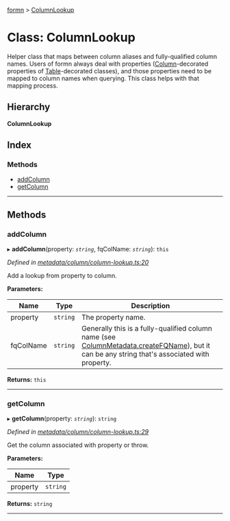 [formn](../README.md) > [ColumnLookup](../classes/columnlookup.md)

# Class: ColumnLookup

Helper class that maps between column aliases and fully-qualified column names. Users of formn always deal with properties ([Column](../#column)\-decorated properties of [Table](../#table)\-decorated classes), and those properties need to be mapped to column names when querying. This class helps with that mapping process.

## Hierarchy

**ColumnLookup**

## Index

### Methods

* [addColumn](columnlookup.md#addcolumn)
* [getColumn](columnlookup.md#getcolumn)

---

## Methods

<a id="addcolumn"></a>

###  addColumn

▸ **addColumn**(property: *`string`*, fqColName: *`string`*): `this`

*Defined in [metadata/column/column-lookup.ts:20](https://github.com/benbotto/formn/blob/f28037b/src/metadata/column/column-lookup.ts#L20)*

Add a lookup from property to column.

**Parameters:**

| Name | Type | Description |
| ------ | ------ | ------ |
| property | `string` |  The property name. |
| fqColName | `string` |  Generally this is a fully-qualified column name (see [ColumnMetadata.createFQName](columnmetadata.md#createfqname)), but it can be any string that's associated with property. |

**Returns:** `this`

___
<a id="getcolumn"></a>

###  getColumn

▸ **getColumn**(property: *`string`*): `string`

*Defined in [metadata/column/column-lookup.ts:29](https://github.com/benbotto/formn/blob/f28037b/src/metadata/column/column-lookup.ts#L29)*

Get the column associated with property or throw.

**Parameters:**

| Name | Type |
| ------ | ------ |
| property | `string` |

**Returns:** `string`

___

